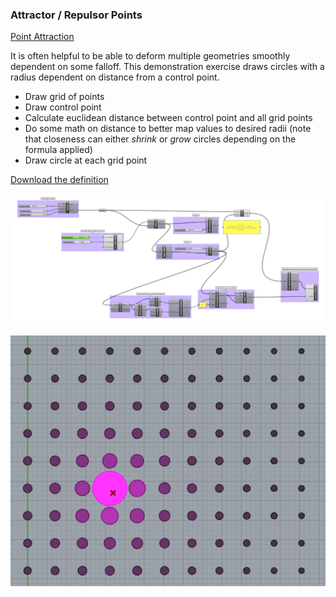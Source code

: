 ### Attractor / Repulsor Points

[Point Attraction](ar.gif)

It is often helpful to be able to deform multiple geometries smoothly dependent on some falloff. This demonstration exercise draws circles with a radius dependent on distance from a control point.

- Draw grid of points
- Draw control point
- Calculate euclidean distance between control point and all grid points
- Do some math on distance to better map values to desired radii (note that closeness can either *shrink* or *grow* circles depending on the formula applied)
- Draw circle at each grid point

[Download the definition](attractorpoint.gh)

![attractor respulsor point in Grasshopper](attractorpoint.png)

![attractor repulsor in Rhino](attractor-repulsor.png)
